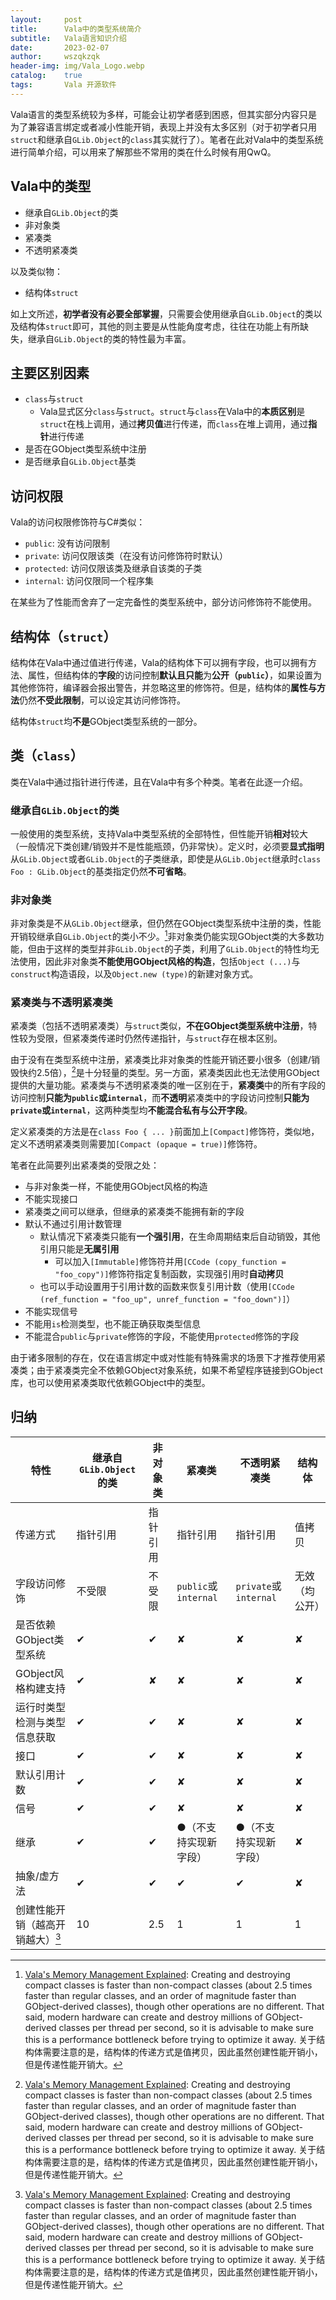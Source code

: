 ```yaml
---
layout:     post
title:      Vala中的类型系统简介
subtitle:   Vala语言知识介绍
date:       2023-02-07
author:     wszqkzqk
header-img: img/Vala_Logo.webp
catalog:    true
tags:       Vala 开源软件
---
```


Vala语言的类型系统较为多样，可能会让初学者感到困惑，但其实部分内容只是为了兼容语言绑定或者减小性能开销，表现上并没有太多区别（对于初学者只用`struct`和继承自`GLib.Object`的`class`其实就行了）。笔者在此对Vala中的类型系统进行简单介绍，可以用来了解那些不常用的类在什么时候有用QwQ。

## Vala中的类型

* 继承自`GLib.Object`的类
* 非对象类
* 紧凑类
* 不透明紧凑类

以及类似物：

* 结构体`struct`

如上文所述，**初学者没有必要全部掌握**，只需要会使用继承自`GLib.Object`的类以及结构体`struct`即可，其他的则主要是从性能角度考虑，往往在功能上有所缺失，继承自`GLib.Object`的类的特性最为丰富。

## 主要区别因素

* `class`与`struct`
  * Vala显式区分`class`与`struct`。`struct`与`class`在Vala中的**本质区别**是`struct`在栈上调用，通过**拷贝值**进行传递，而`class`在堆上调用，通过**指针**进行传递
* 是否在GObject类型系统中注册
* 是否继承自`GLib.Object`基类

## 访问权限

Vala的访问权限修饰符与C#类似：

* `public`: 没有访问限制
* `private`: 访问仅限该类（在没有访问修饰符时默认）
* `protected`: 访问仅限该类及继承自该类的子类
* `internal`: 访问仅限同一个程序集

在某些为了性能而舍弃了一定完备性的类型系统中，部分访问修饰符不能使用。

## 结构体（`struct`）

结构体在Vala中通过值进行传递，Vala的结构体下可以拥有字段，也可以拥有方法、属性，但结构体的**字段**的访问控制**默认且只能**为**公开（`public`）**，如果设置为其他修饰符，编译器会报出警告，并忽略这里的修饰符。但是，结构体的**属性与方法**仍然**不受此限制**，可以设定其访问修饰符。

结构体`struct`均**不是**GObject类型系统的一部分。

## 类（`class`）

类在Vala中通过指针进行传递，且在Vala中有多个种类。笔者在此逐一介绍。

### 继承自`GLib.Object`的类

一般使用的类型系统，支持Vala中类型系统的全部特性，但性能开销**相对**较大（一般情况下类创建/销毁并不是性能瓶颈，仍非常快）。定义时，必须要**显式指明**从`GLib.Object`或者`GLib.Object`的子类继承，即使是从`GLib.Object`继承时`class Foo : GLib.Object`的基类指定仍然**不可省略**。

### 非对象类

非对象类是不从`GLib.Object`继承，但仍然在GObject类型系统中注册的类，性能开销较继承自`GLib.Object`的类小不少。[^1]非对象类仍能实现GObject类的大多数功能，但由于这样的类型并非`GLib.Object`的子类，利用了`GLib.Object`的特性均无法使用，因此非对象类**不能使用GObject风格的构造**，包括`Object (...)`与`construct`构造语段，以及`Object.new (type)`的新建对象方式。

### 紧凑类与不透明紧凑类

紧凑类（包括不透明紧凑类）与`struct`类似，**不在GObject类型系统中注册**，特性较为受限，但紧凑类传递时仍然传递指针，与`struct`存在根本区别。

由于没有在类型系统中注册，紧凑类比非对象类的性能开销还要小很多（创建/销毁快约2.5倍），[^1]是十分轻量的类型。另一方面，紧凑类因此也无法使用GObject提供的大量功能。紧凑类与不透明紧凑类的唯一区别在于，**紧凑类**中的所有字段的访问控制**只能为`public`或`internal`**，而**不透明**紧凑类中的字段访问控制**只能为`private`或`internal`**，这两种类型均**不能混合私有与公开字段**。

定义紧凑类的方法是在`class Foo { ... }`前面加上`[Compact]`修饰符，类似地，定义不透明紧凑类则需要加`[Compact (opaque = true)]`修饰符。

笔者在此简要列出紧凑类的受限之处：

* 与非对象类一样，不能使用GObject风格的构造
* 不能实现接口
* 紧凑类之间可以继承，但继承的紧凑类不能拥有新的字段
* 默认不通过引用计数管理
  * 默认情况下紧凑类只能有**一个强引用**，在生命周期结束后自动销毁，其他引用只能是**无属引用**
    * 可以加入`[Immutable]`修饰符并用`[CCode (copy_function = "foo_copy")]`修饰符指定复制函数，实现强引用时**自动拷贝**
  * 也可以手动设置用于引用计数的函数来恢复引用计数（使用`[CCode (ref_function = "foo_up", unref_function = "foo_down")]`）
* 不能实现信号
* 不能用`is`检测类型，也不能正确获取类型信息
* 不能混合`public`与`private`修饰的字段，不能使用`protected`修饰的字段

由于诸多限制的存在，仅在语言绑定中或对性能有特殊需求的场景下才推荐使用紧凑类；由于紧凑类完全不依赖GObject对象系统，如果不希望程序链接到GObject库，也可以使用紧凑类取代依赖GObject中的类型。

## 归纳

| 特性 | 继承自`GLib.Object`的类 | 非对象类 | 紧凑类 | 不透明紧凑类 | 结构体 |
| ---- | ---- | ---- | ---- | ---- | ---- |
| 传递方式 | 指针引用 | 指针引用 | 指针引用 | 指针引用 | 值拷贝 |
| 字段访问修饰 | 不受限 | 不受限 | `public`或`internal` | `private`或`internal` | 无效（均公开） |
| 是否依赖GObject类型系统 | ✔ | ✔ | ✘ | ✘ | ✘ |
| GObject风格构建支持 | ✔ | ✘ | ✘ | ✘ | ✘ |
| 运行时类型检测与类型信息获取 | ✔ | ✔ | ✘ | ✘ | ✘ |
| 接口 | ✔ | ✔ | ✘ | ✘ | ✘ |
| 默认引用计数 | ✔ | ✔ | ✘ | ✘ | ✘ |
| 信号 | ✔ | ✔ | ✘ | ✘ | ✘ |
| 继承 | ✔ | ✔ | ●（不支持实现新字段） | ●（不支持实现新字段） | ✘ |
| 抽象/虚方法 | ✔ | ✔ | ✔ | ✔ | ✘ |
| 创建性能开销（越高开销越大）[^1] | 10 | 2.5 | 1 | 1 | 1 |

[^1]: [Vala's Memory Management Explained](https://wiki.gnome.org/Projects/Vala/ReferenceHandling): Creating and destroying compact classes is faster than non-compact classes (about 2.5 times faster than regular classes, and an order of magnitude faster than GObject-derived classes), though other operations are no different. That said, modern hardware can create and destroy millions of GObject-derived classes per thread per second, so it is advisable to make sure this is a performance bottleneck before trying to optimize it away. 关于结构体需要注意的是，结构体的传递方式是值拷贝，因此虽然创建性能开销小，但是传递性能开销大。
